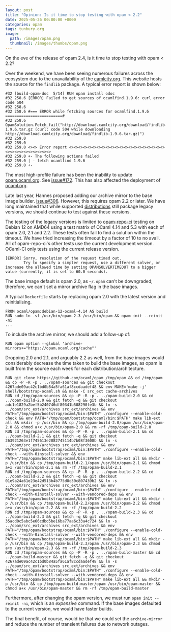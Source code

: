 ```yaml
---
layout: post
title: "Opinion: Is it time to stop testing with opam < 2.2"
date: 2025-05-26 00:00:00 +0000
categories: opam
tags: tunbury.org
image:
  path: /images/opam.png
  thumbnail: /images/thumbs/opam.png
---
```


On the eve of the release of opam 2.4, is it time to stop testing with opam < 2.2?

Over the weekend, we have been seeing numerous failures across the ecosystem due to the unavailability of the [camlcity.org](http://camlcity.org). This website hosts the source for the `findlib` package. A typical error report is shown below:

```
#32 [build-opam-doc  5/14] RUN opam install odoc
#32 258.6 [ERROR] Failed to get sources of ocamlfind.1.9.6: curl error code 504
#32 258.6
#32 258.6 #=== ERROR while fetching sources for ocamlfind.1.9.6 =========================#
#32 258.6 OpamSolution.Fetch_fail("http://download.camlcity.org/download/findlib-1.9.6.tar.gz (curl: code 504 while downloading http://download.camlcity.org/download/findlib-1.9.6.tar.gz)")
#32 259.0
#32 259.0
#32 259.0 <><> Error report <><><><><><><><><><><><><><><><><><><><><><><><><><><><><><><>
#32 259.0 +- The following actions failed
#32 259.0 | - fetch ocamlfind 1.9.6
#32 259.0 +-
```

The most high-profile failure has been the inability to update [opam.ocaml.org](https://opam.ocaml.org).  See [issue#172](https://github.com/ocaml/infrastructure/issues/172). This has also affected the deployment of [ocaml.org](https://ocaml.org).

Late last year, Hannes proposed adding our archive mirror to the base image builder. [issue#306](https://github.com/ocurrent/docker-base-images/issues/306). However, this requires opam 2.2 or later. We have long maintained that while supported [distributions](https://repology.org/project/opam/versions) still package legacy versions, we should continue to test against these versions.

The testing of the legacy versions is limited to [opam-repo-ci](https://opam.ci.ocaml.org) testing on Debian 12 on AMD64 using a test matrix of OCaml 4.14 and 5.3 with each of opam 2.0, 2.1 and 2.2. These tests often fail to find a solution within the timeout. We have tried increasing the timeout by a factor of 10 to no avail. All of opam-repo-ci's other tests use the current development version. OCaml-CI only tests using the current release version.

```
[ERROR] Sorry, resolution of the request timed out.
        Try to specify a simpler request, use a different solver, or increase the allowed time by setting OPAMSOLVERTIMEOUT to a bigger value (currently, it is set to 60.0 seconds).
```

The base image default is opam 2.0, as `~/.opam` can't be downgraded; therefore, we can't set a mirror archive flag in the base images.

A typical `Dockerfile` starts by replacing opam 2.0 with the latest version and reinitialising.

```
FROM ocaml/opam:debian-12-ocaml-4.14 AS build
RUN sudo ln -sf /usr/bin/opam-2.3 /usr/bin/opam && opam init --reinit -ni
...
```

To include the archive mirror, we should add a follow-up of:

```
RUN opam option --global 'archive-mirrors+="https://opam.ocaml.org/cache"'
```

Dropping 2.0 and 2.1, and arguably 2.2 as well, from the base images would considerably decrease the time taken to build the base images, as opam is built from the source each week for each distribution/architecture.

```
RUN git clone https://github.com/ocaml/opam /tmp/opam && cd /tmp/opam && cp -P -R -p . ../opam-sources && git checkout 4267ade09ac42c1bd0b84a5fa61af8ccdaadef48 && env MAKE='make -j' shell/bootstrap-ocaml.sh && make -C src_ext cache-archives
RUN cd /tmp/opam-sources && cp -P -R -p . ../opam-build-2.0 && cd ../opam-build-2.0 && git fetch -q && git checkout adc1e1829a2bef5b240746df80341b508290fe3b && ln -s ../opam/src_ext/archives src_ext/archives && env PATH="/tmp/opam/bootstrap/ocaml/bin:$PATH" ./configure --enable-cold-check && env PATH="/tmp/opam/bootstrap/ocaml/bin:$PATH" make lib-ext all && mkdir -p /usr/bin && cp /tmp/opam-build-2.0/opam /usr/bin/opam-2.0 && chmod a+x /usr/bin/opam-2.0 && rm -rf /tmp/opam-build-2.0
RUN cd /tmp/opam-sources && cp -P -R -p . ../opam-build-2.1 && cd ../opam-build-2.1 && git fetch -q && git checkout 263921263e1f745613e2882745114b7b08f3608b && ln -s ../opam/src_ext/archives src_ext/archives && env PATH="/tmp/opam/bootstrap/ocaml/bin:$PATH" ./configure --enable-cold-check --with-0install-solver && env PATH="/tmp/opam/bootstrap/ocaml/bin:$PATH" make lib-ext all && mkdir -p /usr/bin && cp /tmp/opam-build-2.1/opam /usr/bin/opam-2.1 && chmod a+x /usr/bin/opam-2.1 && rm -rf /tmp/opam-build-2.1
RUN cd /tmp/opam-sources && cp -P -R -p . ../opam-build-2.2 && cd ../opam-build-2.2 && git fetch -q && git checkout 01e9a24a61e23e42d513b4b775d8c30c807439b2 && ln -s ../opam/src_ext/archives src_ext/archives && env PATH="/tmp/opam/bootstrap/ocaml/bin:$PATH" ./configure --enable-cold-check --with-0install-solver --with-vendored-deps && env PATH="/tmp/opam/bootstrap/ocaml/bin:$PATH" make lib-ext all && mkdir -p /usr/bin && cp /tmp/opam-build-2.2/opam /usr/bin/opam-2.2 && chmod a+x /usr/bin/opam-2.2 && rm -rf /tmp/opam-build-2.2
RUN cd /tmp/opam-sources && cp -P -R -p . ../opam-build-2.3 && cd ../opam-build-2.3 && git fetch -q && git checkout 35acd0c5abc5e66cdbd5be16ba77aa6c33a4c724 && ln -s ../opam/src_ext/archives src_ext/archives && env PATH="/tmp/opam/bootstrap/ocaml/bin:$PATH" ./configure --enable-cold-check --with-0install-solver --with-vendored-deps && env PATH="/tmp/opam/bootstrap/ocaml/bin:$PATH" make lib-ext all && mkdir -p /usr/bin && cp /tmp/opam-build-2.3/opam /usr/bin/opam-2.3 && chmod a+x /usr/bin/opam-2.3 && rm -rf /tmp/opam-build-2.3
RUN cd /tmp/opam-sources && cp -P -R -p . ../opam-build-master && cd ../opam-build-master && git fetch -q && git checkout 4267ade09ac42c1bd0b84a5fa61af8ccdaadef48 && ln -s ../opam/src_ext/archives src_ext/archives && env PATH="/tmp/opam/bootstrap/ocaml/bin:$PATH" ./configure --enable-cold-check --with-0install-solver --with-vendored-deps && env PATH="/tmp/opam/bootstrap/ocaml/bin:$PATH" make lib-ext all && mkdir -p /usr/bin && cp /tmp/opam-build-master/opam /usr/bin/opam-master && chmod a+x /usr/bin/opam-master && rm -rf /tmp/opam-build-master
```

Furthermore, after changing the opam version, we must run `opam init --reinit -ni`, which is an _expensive_ command. If the base images defaulted to the current version, we would have faster builds.

The final benefit, of course, would be that we could set the `archive-mirror` and reduce the number of transient failures due to network outages.

